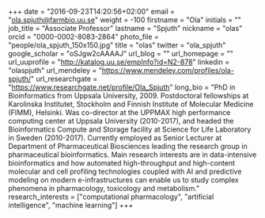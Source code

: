 +++
date = "2016-09-23T14:20:56+02:00"
email = "ola.spjuth@farmbio.uu.se"
weight = -100
firstname = "Ola"
initials = ""
job_title = "Associate Professor"
lastname = "Spjuth"
nickname = "olas"
orcid = "0000-0002-8083-2864"
photo_file = "people/ola_spjuth_150x150.jpg"
title = "olas"
twitter = "ola_spjuth"
google_scholar = "oSJgw2cAAAAJ"
url_blog = ""
url_homepage = ""
url_uuprofile = "http://katalog.uu.se/empInfo?id=N2-878"
linkedin = "olaspjuth"
url_mendeley = "https://www.mendeley.com/profiles/ola-spjuth/"
url_researchgate = "https://www.researchgate.net/profile/Ola_Spjuth"
long_bio = "PhD in Bioinformatics from Uppsala University, 2009. Postdoctoral fellowships at Karolinska Institutet, Stockholm and Finnish Institute of Molecular Medicine (FIMM), Helsinki. Was co-director at the UPPMAX high performance computing center at Uppsala University (2010-2017), and headed the Bioinformatics Compute and Storage facility at Science for Life Laboratory in Sweden (2010-2017). Currently employed as Senior Lecturer at Department of Pharmaceutical Biosciences leading the research group in pharmaceutical bioinformatics. Main research interests are in data-intensive bioinformatics and how automated high-throughput and high-content molecular and cell profiling technologies coupled with AI and predictive modeling on modern e-infrastructures can enable us to study complex phenomena in pharmacology, toxicology and metabolism."
research_interests = ["computational pharmacology", "artificial intelligence", "machine learning"]
+++

